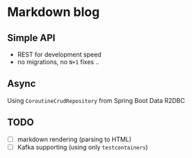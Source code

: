 # Markdown blog

## Simple API

- REST for development speed
- no migrations, no `N+1` fixes ..

## Async

Using `CoroutineCrudRepository` from Spring Boot Data R2DBC

## TODO

- [ ] markdown rendering (parsing to HTML)
- [ ] Kafka supporting (using only `testcontainers`)
